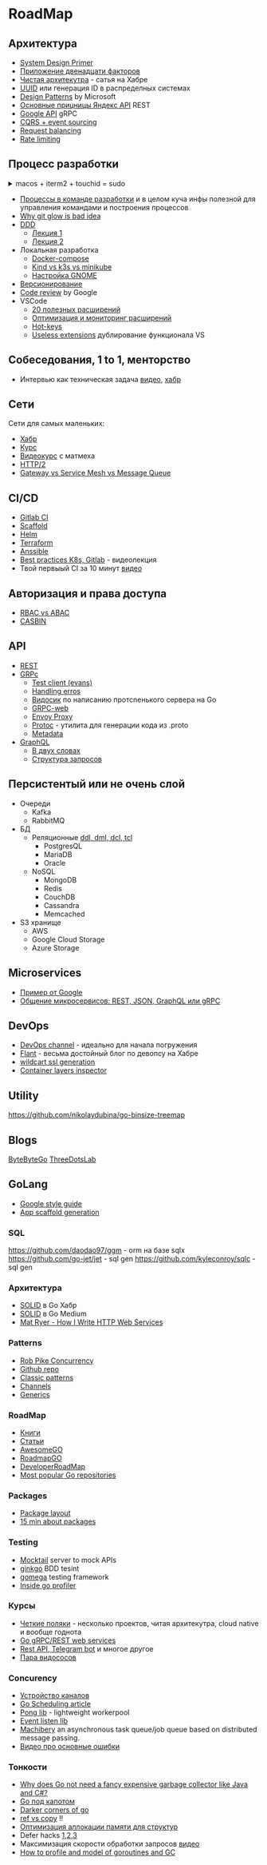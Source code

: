 # RoadMap

## Архитектура
- [System Design Primer](https://github.com/donnemartin/system-design-primer#layer-4-load-balancing)
- [Приложение двенадцати факторов](https://12factor.net/ru/) 
- [Чистая архитекутра](https://habr.com/ru/post/269589/) - сатья на Хабре
- [UUID](https://ru.wikipedia.org/wiki/UUID) или генерация ID в распределных системах
- [Design Patterns](https://docs.microsoft.com/en-us/azure/architecture/patterns/) by Microsoft
- [Основные прицницы Яндекс API](https://cloud.yandex.ru/docs/api-design-guide/concepts/general) REST
- [Google API](https://cloud.google.com/apis/design) gRPC
- [CQRS + event sourcing](https://habr.com/ru/post/146429/)
- [Request balancing](https://www.youtube.com/watch?v=FU4WlwfS3G0&t=787s)
- [Rate limiting](https://nordicapis.com/everything-you-need-to-know-about-api-rate-limiting/)
## Процесс разработки
<details>
  <summary>macos + iterm2 + touchid = sudo</summary>
  кто пользуется на MacOS iTerm2 и хочет чтоб sudo работало через TouchID делаем:
sudo chmod 644 /etc/pam.d/sudo
sudo vim /etc/pam.d/sudo
добавляем в начало
auth       sufficient     pam_tid.so
возвращаем права на место
sudo chmod 444 /etc/pam.d/sudo
в самом iTerm2 идем в Prefs → Advanced → Allow sessions to survive logging out and back in
и выставляем "No"
</details>

- [Процессы в команде разработки](https://mellarius.ru/processes#success-factors-of-implementation) и в целом куча инфы полезной для управления командами и построения процессов
- [Why git glow is bad idea](https://www.youtube.com/watch?v=_w6TwnLCFwA)
- [DDD](https://en.wikipedia.org/wiki/Domain-driven_design)
  - [Лекция 1](https://www.youtube.com/watch?v=CR9mLGN9jh0&ab_channel=DotNext)
  - [Лекция 2](https://www.youtube.com/watch?v=Z6ESG0rnpkI&ab_channel=DotNext)
- Локальная разработка
  - [Docker-compose](https://docs.docker.com/compose/)
  - [Kind vs k3s vs minikube](https://brennerm.github.io/posts/minikube-vs-kind-vs-k3s.html)
  - [Настройка GNOME](https://itsfoss.com/gnome-shell-extensions/)
- [Версионирование](https://semver.org/lang/ru/)
- [Code review](https://m.habr.com/ru/post/473308/) by Google
- VSCode
  - [20 полезных расширений](https://techrocks.ru/2019/02/17/20-vs-code-extensions/)
  - [Оптимизация и мониторинг расширений](https://techrocks.ru/2020/10/30/vs-code-performance-optimization/)
  - [Hot-keys](https://techrocks.ru/2020/05/05/10-interesting-vs-code-shortcuts/)
  - [Useless extensions](https://techrocks.ru/2020/08/06/vs-code-extensions-vs-settings/) дублирование функционала VS
## Собеседования, 1 to 1, менторство
- Интервью как техническая задача [видео](https://www.youtube.com/watch?v=dw1nVfIpccE), [хабр](https://habr.com/ru/company/oleg-bunin/blog/521582/)
## Сети
Сети для самых маленьких:
- [Хабр](https://habr.com/ru/post/447080/)
- [Курс](https://linkmeup.gitbook.io/sdsm/)
- [Видеокурс](https://youtu.be/Tt8BTkxz_Vc ) c матмеха
- [HTTP/2](https://habr.com/ru/company/selectel/blog/278167/)
- [Gateway vs Service Mesh vs Message Queue](https://arcentry.com/blog/api-gateway-vs-service-mesh-vs-message-queue/)

## CI/CD
- [Gitlab CI](https://docs.gitlab.com/ee/ci/)
- [Scaffold](https://habr.com/ru/company/flant/blog/474692/)
- [Helm](https://habr.com/ru/post/490302/)
- [Terraform](https://www.youtube.com/watch?v=l5k1ai_GBDE)
- [Anssible](https://www.youtube.com/watch?v=1id6ERvfozo&ab_channel=TechWorldwithNana)
- [Best practices K8s, Gitlab](https://www.youtube.com/watch?v=U7Zo_e28aQA&t=1122s&ab_channel=HighLoadChannel) - видеолекция
- Твой первыый CI за 10 минут [видео](https://www.youtube.com/watch?v=M2LBzspJxys&ab_channel=%D0%A5%D0%BE%D1%80%D0%BE%D1%88%D0%B8%D0%B9%D0%BF%D1%80%D0%BE%D0%B3%D1%80%D0%B0%D0%BC%D0%BC%D0%B8%D1%81%D1%82)

## Авторизация и права доступа

- [RBAC vs ABAC](https://habr.com/ru/company/custis/blog/248649/)
- [CASBIN](https://habr.com/ru/post/539778/)

## API

- [REST](https://en.wikipedia.org/wiki/Representational_state_transfer)
- [GRPc](https://grpc.io/)
  - [Test client (evans)](https://github.com/ktr0731/evans#from-github-releases)
  - [Handling erros](https://github.com/avinassh/grpc-errors)
  - [Видосик](https://www.youtube.com/watch?v=z-mHhobE0Pw&t=791s&ab_channel=GopherSchool) по написанию протсnенького сервера на Go
  - [GRPC-web](https://github.com/grpc/grpc-web)
  - [Envoy Proxy](https://github.com/envoyproxy/envoy)
  - [Protoc](https://github.com/protocolbuffers/protobuf) - утилита для генерации кода из .proto
  - [Metadata](https://github.com/grpc/grpc-go/blob/master/Documentation/grpc-metadata.md)
- [GraphQL](https://graphql.org/)
  - [В двух словах](https://habr.com/ru/post/326986/)
  - [Структура запросов](https://www.apollographql.com/blog/graphql/basics/the-anatomy-of-a-graphql-query/)

## Персистентый или не очень слой
- Очереди
  - Kafka
  - RabbitMQ
- БД
  - Реляционные [ddl, dml, dcl, tcl](https://info-comp.ru/what-is-ddl-dml-dcl-tcl)
    - PostgresQL
    - MariaDB
    - Oracle
  - NoSQL
    - MongoDB
    - Redis
    - CouchDB
    - Cassandra
    - Memcached
- S3 хранище
  - AWS
  - Google Cloud Storage
  - Azure Storage

## Microservices

- [Пример от Google](https://github.com/GoogleCloudPlatform/microservices-demo)
- [Общение микросервисов: REST, JSON, GraphQL или gRPC](https://www.youtube.com/watch?v=o7ogFTMJW1A&ab_channel=%D0%92%D0%B8%D0%B4%D0%B5%D0%BE%D1%81%D0%BA%D0%BE%D0%BD%D1%84%D0%B5%D1%80%D0%B5%D0%BD%D1%86%D0%B8%D0%B9IT-People)

## DevOps
- [DevOps channel](https://www.youtube.com/channel/UCdngmbVKX1Tgre699-XLlUA) - идеально для начала погружения
- [Flant](https://habr.com/ru/company/flant/) - весьма достойный блог по девопсу на Хабре
- [wildcart ssl generation](https://www.youtube.com/watch?v=cvGFTuZ2TRo&ab_channel=AntonPutra) 
- [Container layers inspector](https://github.com/wagoodman/dive)

## Utility
https://github.com/nikolaydubina/go-binsize-treemap

## Blogs
[ByteByteGo](https://blog.bytebytego.com/archive?sort=new)
[ThreeDotsLab](https://threedots.tech/)

## GoLang
- [Google style guide](https://google.github.io/styleguide/go/index)
- [App scaffold generation](https://autostrada.dev/)
### SQL
https://github.com/daodao97/ggm - orm на базе sqlx
https://github.com/go-jet/jet - sql gen
https://github.com/kyleconroy/sqlc - sql gen
### Архитектура
- [SOLID](https://habr.com/ru/post/348852/) в Go Хабр
- [SOLID](https://habr.com/ru/post/348852/) в Go Medium
- [Mat Ryer - How I Write HTTP Web Services](https://www.youtube.com/watch?v=rWBSMsLG8po)
### Patterns
- [Rob Pike Concurrency](https://talks.golang.org/2012/concurrency.slide#50)
- [Github repo](https://github.com/AlexanderGrom/go-patterns)
- [Classic patterns](https://refactoring.guru/design-patterns/go)
- [Channels](https://openziti.io/golang-aha-moments-channels)
- [Generics](https://openziti.io/golang-aha-moments-generics)
### RoadMap
- [Книги](https://github.com/dariubs/GoBooks)
- [Статьи](https://github.com/enocom/gopher-reading-list)
- [AwesomeGO](https://github.com/avelino/awesome-go)
- [RoadmapGO](https://github.com/Alikhll/golang-developer-roadmap)
- [DeveloperRoadMap](https://github.com/kamranahmedse/developer-roadmap)
- [Most popular Go repositories](https://github.com/kaxap/arl/blob/master/README-Go.md)
### Packages
- [Package layout](https://github.com/golang-standards/project-layout)
- [15 min about packages](https://medium.com/rungo/everything-you-need-to-know-about-packages-in-go-b8bac62b74cc)
### Testing
- [Mocktail](https://github.com/Huseyinnurbaki/mocktail#quickstart) server to mock APIs
- [ginkgo](https://github.com/onsi/ginkgo) BDD tesint
- [gomega](https://github.com/onsi/gomega) testing framework
- [Inside go profiler](https://sumercip.com/posts/inside-the-go-cpu-profiler/)
### Курсы
- [Четкие поляки](https://threedots.tech/) - несколько проектов, читая архитекутра, cloud native и вообще годнота 
- [Go gRPC/REST web services](https://www.youtube.com/channel/UC2V1SxXFUa5YxVJvTsrCgyg)
- [Rest API, Telegram bot](https://www.youtube.com/channel/UCHF0TTrKzOASxt4aFByKpnQ) и многое другое
- [Пара видососов](https://www.youtube.com/channel/UCiAcG4aoU64TyV6zCjrgYkw/videos)
### Concurency
- [Устройство каналов](https://www.youtube.com/watch?v=ZTJcaP4G4JM&list=WL&index=18&ab_channel=%D0%9D%D0%B8%D0%BA%D0%BE%D0%BB%D0%B0%D0%B9%D0%A2%D1%83%D0%B7%D0%BE%D0%B2%E2%80%94Golang)
- [Go Scheduling article](https://www.kelche.co/blog/go/golang-scheduling/)
- [Pong lib](https://github.com/alitto/pond) - lightweight workerpool
- [Event listen lib](https://github.com/nuttech/bell)
- [Machibery](https://github.com/RichardKnop/machinery) an asynchronous task queue/job queue based on distributed message passing.
- [Видео про основные ошибки](https://www.youtube.com/watch?v=4U3EaVufuW4)
### Тонкости
- [Why does Go not need a fancy expensive garbage collector like Java and C#?](https://itnext.io/go-does-not-need-a-java-style-gc-ac99b8d26c60)
- [Go под капотом](https://www.youtube.com/watch?v=rloqQY9CT8I&ab_channel=KolesaGroup)
- [Darker corners of go](https://rytisbiel.com/2021/03/06/darker-corners-of-go/)
- [ref vs copy](https://medium.com/a-journey-with-go/go-should-i-use-a-pointer-instead-of-a-copy-of-my-struct-44b43b104963) !!
- [Оптимизация аллокации памяти для структур](https://medium.com/techverito/golang-struct-size-and-memory-optimisation-b46b124f008d)
- Defer hacks [1](https://blog.learngoprogramming.com/gotchas-of-defer-in-go-1-8d070894cb01),[2](https://blog.learngoprogramming.com/5-gotchas-of-defer-in-go-golang-part-ii-cc550f6ad9aa),[3](https://blog.learngoprogramming.com/5-gotchas-of-defer-in-go-golang-part-iii-36a1ab3d6ef1)
- Максимизация скорости обработки запросов [видео](https://www.youtube.com/watch?v=p1ILhiq5Clw&t)
- [How to profile and model of goroutines and GC](https://github.com/DataDog/go-profiler-notes/blob/main/guide/README.md)
